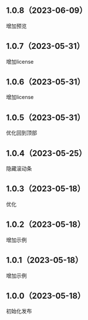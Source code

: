 ## 1.0.8（2023-06-09）
增加预览
## 1.0.7（2023-05-31）
增加license
## 1.0.6（2023-05-31）
增加license
## 1.0.5（2023-05-31）
优化回到顶部
## 1.0.4（2023-05-25）
隐藏滚动条
## 1.0.3（2023-05-18）
优化
## 1.0.2（2023-05-18）
增加示例
## 1.0.1（2023-05-18）
增加示例
## 1.0.0（2023-05-18）
初始化发布

